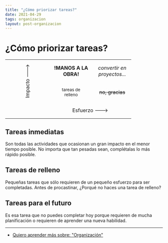 ```yaml
---
title: "¿Cómo priorizar tareas?"
date: 2021-04-29
tags: organizacion
layout: post-organizacion
---
```


# ¿Cómo priorizar tareas?

<table>
  <tr>
    <td rowspan="2" style="transform: rotate(-90deg); padding: 1rem" >Impacto ---></td>
    <td style="text-align: center; font-weight: bold; padding: 1rem">!MANOS A LA<br>OBRA!</td>
    <td style="text-align: center; padding: 1rem"><i>convertir en <br>proyectos...</i></td>
  </tr>
  <tr>
    <td style="text-align: center; padding: 1rem"><small>tareas de <br>relleno</small></td>
    <td style="text-align: center; padding: 1rem"><del>no, gracias</del></td>
  </tr>
  <tr>
    <td>&nbsp;</td>
    <td colspan="2" style="text-align: center; padding: 1rem">Esfuerzo ---></td>
  </tr>
</table>

## Tareas inmediatas

Son todas las actividades que ocasionan un gran impacto en el menor tiempo posible. No importa que tan pesadas sean, complétalas lo más rápido posible.

## Tareas de relleno

Pequeñas tareas que sólo requieren de un pequeño esfuerzo para ser completadas. Antes de procastinar, ¿Porqué no haces una tarea de relleno?

## Tareas para el futuro

Es esa tarea que no puedes completar hoy porque requieren de mucha planificación o requieren de aprender una nueva habilidad.

---

- [Quiero aprender más sobre: "Organización"](../00/organizacion)
